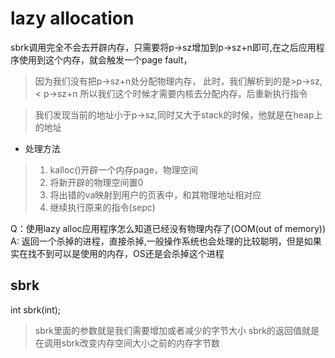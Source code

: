 # lazy allocation
sbrk调用完全不会去开辟内存，只需要将p->sz增加到p->sz+n即可,在之后应用程序使用到这个内存，就会触发一个page fault，
>因为我们没有把p->sz+n处分配物理内存，
>此时，我们解析到的是>p->sz,< p->sz+n
>所以我们这个时候才需要内核去分配内存，后重新执行指令

>我们发现当前的地址小于p->sz,同时又大于stack的时候，他就是在heap上的地址
 
* 处理方法
>1. kalloc()开辟一个内存page，物理空间
>2. 将新开辟的物理空间置0
>3. 将出错的va映射到用户的页表中，和其物理地址相对应
>4. 继续执行原来的指令(sepc)

Q：使用lazy alloc应用程序怎么知道已经没有物理内存了(OOM(out of memory))
A: 返回一个杀掉的进程，直接杀掉,一般操作系统也会处理的比较聪明，但是如果实在找不到可以是使用的内存，OS还是会杀掉这个进程

## sbrk
int sbrk(int);
>sbrk里面的参数就是我们需要增加或者减少的字节大小
>sbrk的返回值就是在调用sbrk改变内存空间大小之前的内存字节数



